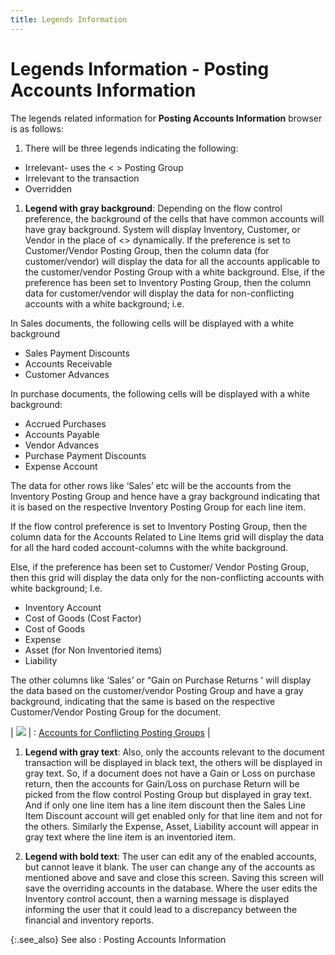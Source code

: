 ```yaml
---
title: Legends Information
---
```


# Legends Information - Posting Accounts Information


The legends related information for **Posting 
 Accounts Information** browser is as follows:

1. There will  be three legends indicating the following:
- Irrelevant-  uses the < > Posting Group
- Irrelevant  to the transaction
- Overridden


1. **Legend 
 with gray background**: Depending on the flow control preference,  the background of the cells that have common accounts will have gray background.  System will display Inventory, Customer, or Vendor in the place of <>  dynamically. If the preference is set to Customer/Vendor Posting Group,  then the column data (for customer/vendor) will display the data for all  the accounts applicable to the customer/vendor Posting Group with a white  background. Else, if the preference has been set to Inventory Posting  Group, then the column data for customer/vendor will display the data  for non-conflicting accounts with a white background; i.e.



In Sales documents, the following cells will  be displayed with a white background

- Sales Payment  Discounts
- Accounts Receivable
- Customer Advances



In purchase documents, the following cells  will be displayed with a white background:

- Accrued Purchases
- Accounts Payable
- Vendor Advances
- Purchase Payment  Discounts
- Expense Account



The data for other rows like ‘Sales’ etc  will be the accounts from the Inventory Posting Group and hence have a  gray background indicating that it is based on the respective Inventory  Posting Group for each line item.


If the flow control preference is set to  Inventory Posting Group, then the column data for the Accounts Related  to Line Items grid will display the data for all the hard coded account-columns  with the white background.


Else, if the preference has been set to Customer/  Vendor Posting Group, then this grid will display the data only for the  non-conflicting accounts with white background; I.e.

- Inventory Account
- Cost of Goods  (Cost Factor)
- Cost of Goods
- Expense
- Asset (for  Non Inventoried items)
- Liability



The other columns like ‘Sales’ or “Gain on  Purchase Returns ‘ will display the data based on the customer/vendor  Posting Group and have a gray background, indicating that the same is  based on the respective Customer/Vendor Posting Group for the document.


| ![]({{site.pp_baseurl}}/img/lens.gif) | : [Accounts  for Conflicting Posting Groups]({{site.bp_chm}}/misc/miscellaneous_others_others_2_steps.html) |


1. **Legend with gray 
 text**: Also, only the accounts relevant to the document transaction  will be displayed in black text, the others will be displayed in gray  text. So, if a document does not have a Gain or Loss on purchase return,  then the accounts for Gain/Loss on purchase Return will be picked from  the flow control Posting Group but displayed in gray text. And if only  one line item has a line item discount then the Sales Line Item Discount  account will get enabled only for that line item and not for the others.  Similarly the Expense, Asset, Liability account will appear in gray text  where the line item is an inventoried item.


1. **Legend 
 with bold text**: The user can edit any of the enabled accounts,  but cannot leave it blank. The user can change any of the accounts as  mentioned above and save and close this screen. Saving this screen will  save the overriding accounts in the database. Where the user edits the  Inventory control account, then a warning message is displayed informing  the user that it could lead to a discrepancy between the financial and  inventory reports.



{:.see_also}
See also
: Posting  Accounts Information
